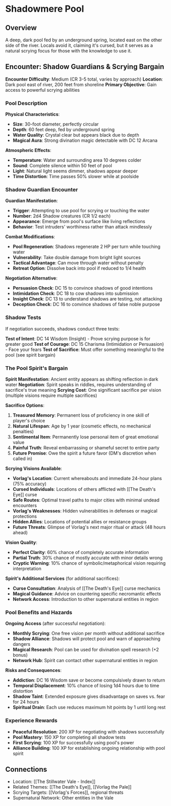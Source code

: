 # Shadowmere Pool

## Overview
A deep, dark pool fed by an underground spring, located east on the other side of the river. Locals avoid it, claiming it's cursed, but it serves as a natural scrying focus for those with the knowledge to use it.

## Encounter: Shadow Guardians & Scrying Bargain
**Encounter Difficulty**: Medium (CR 3-5 total, varies by approach)
**Location**: Dark pool east of river, 200 feet from shoreline
**Primary Objective**: Gain access to powerful scrying abilities

### Pool Description
**Physical Characteristics**:
- **Size**: 30-foot diameter, perfectly circular
- **Depth**: 60 feet deep, fed by underground spring
- **Water Quality**: Crystal clear but appears black due to depth
- **Magical Aura**: Strong divination magic detectable with DC 12 Arcana

**Atmospheric Effects**:
- **Temperature**: Water and surrounding area 10 degrees colder
- **Sound**: Complete silence within 50 feet of pool
- **Light**: Natural light seems dimmer, shadows appear deeper
- **Time Distortion**: Time passes 50% slower while at poolside

### Shadow Guardian Encounter
**Guardian Manifestation**:
- **Trigger**: Attempting to use pool for scrying or touching the water
- **Number**: 2d4 Shadow creatures (CR 1/2 each)
- **Appearance**: Emerge from pool's surface like living reflections
- **Behavior**: Test intruders' worthiness rather than attack mindlessly

**Combat Modifications**:
- **Pool Regeneration**: Shadows regenerate 2 HP per turn while touching water
- **Vulnerability**: Take double damage from bright light sources
- **Tactical Advantage**: Can move through water without penalty
- **Retreat Option**: Dissolve back into pool if reduced to 1/4 health

**Negotiation Alternative**:
- **Persuasion Check**: DC 15 to convince shadows of good intentions
- **Intimidation Check**: DC 18 to cow shadows into submission
- **Insight Check**: DC 13 to understand shadows are testing, not attacking
- **Deception Check**: DC 16 to convince shadows of false noble purpose

### Shadow Tests
If negotiation succeeds, shadows conduct three tests:

**Test of Intent**: DC 14 Wisdom (Insight) - Prove scrying purpose is for greater good
**Test of Courage**: DC 15 Charisma (Intimidation or Persuasion) - Face your fears
**Test of Sacrifice**: Must offer something meaningful to the pool (see spirit bargain)

### The Pool Spirit's Bargain
**Spirit Manifestation**: Ancient entity appears as shifting reflection in dark water
**Negotiation**: Spirit speaks in riddles, requires understanding of sacrifice's true meaning
**Scrying Cost**: One significant sacrifice per vision (multiple visions require multiple sacrifices)

**Sacrifice Options**:
1. **Treasured Memory**: Permanent loss of proficiency in one skill of player's choice
2. **Natural Lifespan**: Age by 1 year (cosmetic effects, no mechanical penalties)
3. **Sentimental Item**: Permanently lose personal item of great emotional value
4. **Painful Truth**: Reveal embarrassing or shameful secret to entire party
5. **Future Promise**: Owe the spirit a future favor (DM's discretion when called in)

**Scrying Visions Available**:
- **Vorlag's Location**: Current whereabouts and immediate 24-hour plans (75% accuracy)
- **Cursed Individuals**: Locations of others afflicted with [[The Death's Eye]] curse
- **Safe Routes**: Optimal travel paths to major cities with minimal undead encounters
- **Vorlag's Weaknesses**: Hidden vulnerabilities in defenses or magical protections
- **Hidden Allies**: Locations of potential allies or resistance groups
- **Future Threats**: Glimpse of Vorlag's next major ritual or attack (48 hours ahead)

**Vision Quality**:
- **Perfect Clarity**: 60% chance of completely accurate information
- **Partial Truth**: 30% chance of mostly accurate with minor details wrong
- **Cryptic Warning**: 10% chance of symbolic/metaphorical vision requiring interpretation

**Spirit's Additional Services** (for additional sacrifices):
- **Curse Consultation**: Analysis of [[The Death's Eye]] curse mechanics
- **Magical Guidance**: Advice on countering specific necromantic effects
- **Network Access**: Introduction to other supernatural entities in region

### Pool Benefits and Hazards
**Ongoing Access** (after successful negotiation):
- **Monthly Scrying**: One free vision per month without additional sacrifice
- **Shadow Alliance**: Shadows will protect pool and warn of approaching dangers
- **Magical Research**: Pool can be used for divination spell research (+2 bonus)
- **Network Hub**: Spirit can contact other supernatural entities in region

**Risks and Consequences**:
- **Addiction**: DC 16 Wisdom save or become compulsively drawn to return
- **Temporal Displacement**: 10% chance of losing 1d4 hours due to time distortion
- **Shadow Taint**: Extended exposure gives disadvantage on saves vs. fear for 24 hours
- **Spiritual Drain**: Each use reduces maximum hit points by 1 until long rest

### Experience Rewards
- **Peaceful Resolution**: 200 XP for negotiating with shadows successfully
- **Pool Mastery**: 150 XP for completing all shadow tests
- **First Scrying**: 100 XP for successfully using pool's power
- **Alliance Building**: 100 XP for establishing ongoing relationship with pool spirit

## Connections
- Location: [[The Stillwater Vale - Index]]
- Related Themes: [[The Death's Eye]], [[Vorlag the Pale]]
- Scrying Targets: [[Vorlag's Forces]], regional threats
- Supernatural Network: Other entities in the Vale